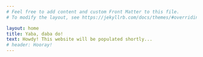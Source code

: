 ```yaml
---
# Feel free to add content and custom Front Matter to this file.
# To modify the layout, see https://jekyllrb.com/docs/themes/#overriding-theme-defaults

layout: home
title: Yaba, daba do!
text: Howdy! This website will be populated shortly...
# header: Hooray!
---
```

